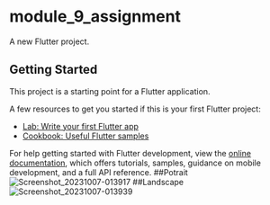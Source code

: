 # module_9_assignment

A new Flutter project.

## Getting Started

This project is a starting point for a Flutter application.

A few resources to get you started if this is your first Flutter project:

- [Lab: Write your first Flutter app](https://docs.flutter.dev/get-started/codelab)
- [Cookbook: Useful Flutter samples](https://docs.flutter.dev/cookbook)

For help getting started with Flutter development, view the
[online documentation](https://docs.flutter.dev/), which offers tutorials,
samples, guidance on mobile development, and a full API reference.
##Potrait
![Screenshot_20231007-013917](https://github.com/JalalUddinRomy/module_9_assignment/assets/98671454/036eddc3-039e-4558-91c2-9c2390c1e4fc)
##Landscape
![Screenshot_20231007-013939](https://github.com/JalalUddinRomy/module_9_assignment/assets/98671454/c920527b-8c47-4ed1-aa27-0b1815f30230)
